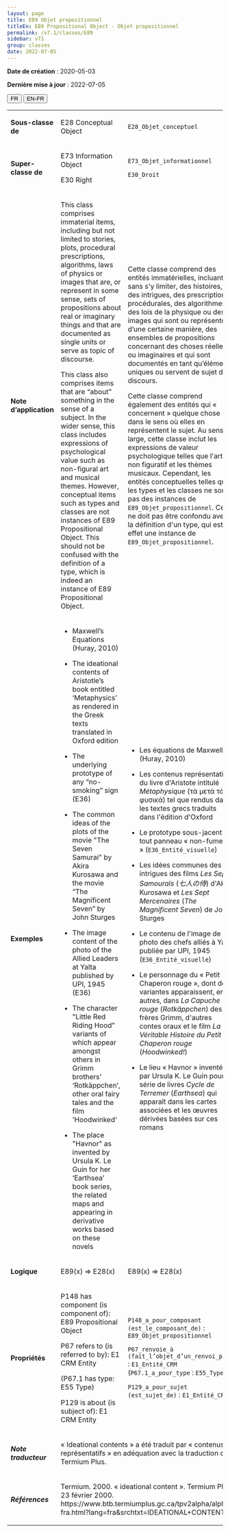 ```yaml
---
layout: page
title: E89 Objet propositionnel
titleEn: E89 Propositional Object - Objet propositionnel
permalink: /v7.1/classes/E89
sidebar: v71
group: classes
date: 2022-07-05
---
```


**Date de création** : 2020-05-03

**Dernière mise à jour** : 2022-07-05

<div class="lang-buttons">
  <button id="fr" class="activate">FR</button>
  <button id="en-fr">EN-FR</button>
</div>

<table>
				<tbody>
				<tr>
					<td><strong>Sous-classe de</strong></td>
					<td class="en"><p>E28 Conceptual Object</p>
							</td>
						<td><p><code class="language-plaintext highlighter-rouge">E28_Objet_conceptuel</code></p>
							</td>
						</tr>
					<tr>
					<td><strong>Super-classe de</strong></td>
					<td class="en"><p>E73 Information Object<strong></strong></p>
							<p>E30 Right</p>
							</td>
						<td><p><code class="language-plaintext highlighter-rouge">E73_Objet_informationnel</code></p>
							<p><code class="language-plaintext highlighter-rouge">E30_Droit</code></p>
							</td>
						</tr>
					<tr>
					<td><strong>Note d’application</strong></td>
					<td class="en"><p>This class comprises immaterial items, including but not limited to stories, plots, procedural prescriptions, algorithms, laws of physics or images that are, or represent in some sense, sets of propositions about real or imaginary things and that are documented as single units or serve as topic of discourse. <strong></strong></p>
							<p>This class also comprises items that are “about” something in the sense of a subject. In the wider sense, this class includes expressions of psychological value such as non-figural art and musical themes. However, conceptual items such as types and classes are not instances of E89 Propositional Object. This should not be confused with the definition of a type, which is indeed an instance of E89 Propositional Object.</p>
							</td>
						<td><p>Cette classe comprend des entités immatérielles, incluant, sans s'y limiter, des histoires, des intrigues, des prescriptions procédurales, des algorithmes, des lois de la physique ou des images qui sont ou représentent, d’une certaine manière, des ensembles de propositions concernant des choses réelles ou imaginaires et qui sont documentés en tant qu’éléments uniques ou servent de sujet de discours.</p>
							<p></p>
							<p>Cette classe comprend également des entités qui « concernent » quelque chose dans le sens où elles en représentent le sujet. Au sens large, cette classe inclut les expressions de valeur psychologique telles que l'art non figuratif et les thèmes musicaux. Cependant, les entités conceptuelles telles que les types et les classes ne sont pas des instances de <code class="language-plaintext highlighter-rouge">E89_Objet_propositionnel</code>. Cela ne doit pas être confondu avec la définition d'un type, qui est en effet une instance de <code class="language-plaintext highlighter-rouge">E89_Objet_propositionnel</code>.</p>
							</td>
						</tr>
					<tr>
					<td><strong>Exemples</strong></td>
					<td class="en"><ul><li><p>Maxwell’s Equations (Huray, 2010)</p>
							</li>
									<li><p>The ideational contents of Aristotle’s book entitled ‘Metaphysics’ as rendered in the Greek texts translated in Oxford edition</p>
							</li>
										<li><p>The underlying prototype of any “no-smoking” sign (E36)</p>
							</li>
										<li><p>The common ideas of the plots of the movie "The Seven Samurai" by Akira Kurosawa and the movie “The Magnificent Seven” by John Sturges</p>
							</li>
										<li><p>The image content of the photo of the Allied Leaders at Yalta published by UPI, 1945 (E36)</p>
							</li>
										<li><p>The character "Little Red Riding Hood" variants of which appear amongst others in Grimm brothers’ ‘Rotkäppchen’, other oral fairy tales and the film 'Hoodwinked' </p>
							</li>
										<li><p>The place "Havnor" as invented by Ursula K. Le Guin for her ‘Earthsea’ book series, the related maps and appearing in derivative works based on these novels </p>
							</li></ul>
										</td>
						<td><ul><li><p>Les équations de Maxwell (Huray, 2010)</p>
							</li>
									<li><p>Les contenus représentatifs du livre d'Aristote intitulé <em>Métaphysique</em> (τὰ μετὰ τὰ φυσικά) tel que rendus dans les textes grecs traduits dans l'édition d'Oxford</p>
							</li>
										<li><p>Le prototype sous-jacent de tout panneau « non-fumeur » (<code class="language-plaintext highlighter-rouge">E36_Entité_visuelle</code>)</p>
							</li>
										<li><p>Les idées communes des intrigues des films <em>Les Sept Samouraïs </em>(<em>七人の侍</em>) d'Akira Kurosawa et <em>Les Sept Mercenaires</em> (<em>The Magnificent Seven</em>) de John Sturges</p>
							</li>
										<li><p>Le contenu de l'image de la photo des chefs alliés à Yalta publiée par UPI, 1945 (<code class="language-plaintext highlighter-rouge">E36_Entité_visuelle</code>)</p>
							</li>
										<li><p>Le personnage du « Petit Chaperon rouge », dont des variantes apparaissent, entre autres, dans <em>La Capuche rouge</em> (<em>Rotkäppchen</em>) des frères Grimm, d'autres contes oraux et le film <em>La Véritable Histoire du Petit Chaperon rouge</em> (<em>Hoodwinked!</em>)</p>
							</li>
										<li><p>Le lieu « Havnor » inventé par Ursula K. Le Guin pour sa série de livres <em>Cycle de Terremer</em> (<em>Earthsea</em>) qui apparaît dans les cartes associées et les œuvres dérivées basées sur ces romans</p>
							</li></ul>
										</td>
						</tr>
					<tr>
					<td><strong>Logique</strong></td>
					<td class="en"><p>E89(x) ⇒ E28(x)</p>
							</td>
						<td><p>E89(x) ⇒ E28(x)</p>
							</td>
						</tr>
					<tr>
					<td><strong>Propriétés</strong></td>
					<td class="en"><p>P148 has component (is component of): E89 Propositional Object<strong></strong></p>
							<p>P67 refers to (is referred to by): E1 CRM Entity<strong></strong></p>
							<p>(P67.1 has type: E55 Type)<strong></strong></p>
							<p>P129 is about (is subject of): E1 CRM Entity</p>
							</td>
						<td><p><code class="language-plaintext highlighter-rouge">P148_a_pour_composant (est_le_composant_de)</code> : <code class="language-plaintext highlighter-rouge">E89_Objet_propositionnel</code></p>
							<p><code class="language-plaintext highlighter-rouge">P67_renvoie_à (fait_l’objet_d’un_renvoi_par)</code> : <code class="language-plaintext highlighter-rouge">E1_Entité_CRM</code> (<code class="language-plaintext highlighter-rouge">P67.1_a_pour_type</code> : <code class="language-plaintext highlighter-rouge">E55_Type</code>)</p>
							<p><code class="language-plaintext highlighter-rouge">P129_a_pour_sujet (est_sujet_de)</code> : <code class="language-plaintext highlighter-rouge">E1_Entité_CRM</code></p>
							</td>
						</tr>
					<tr>
					<td><strong><em>Note traducteur</em></strong></td>
					<td colspan="2"><p>« Ideational contents »  a été traduit par « contenus représentatifs » en adéquation avec la traduction de Termium Plus. </p>
							</td>
						</tr>
					<tr>
					<td><strong><em>Références</em></strong></td>
					<td colspan="2"><p>Termium. 2000. « ideational content ». Termium Plus. 23 février 2000. https://www.btb.termiumplus.gc.ca/tpv2alpha/alpha-fra.html?lang=fra&srchtxt=IDEATIONAL+CONTENT</p>
							</td>
						</tr>
					</tbody>
				</table>
				